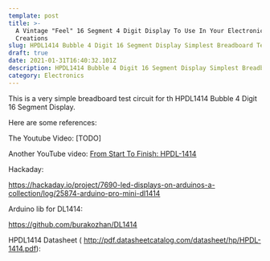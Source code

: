 ```yaml
---
template: post
title: >-
  A Vintage "Feel" 16 Segment 4 Digit Display To Use In Your Electronic
  Creations  
slug: HPDL1414 Bubble 4 Digit 16 Segment Display Simplest Breadboard Test Circuit
draft: true
date: 2021-01-31T16:40:32.101Z
description: HPDL1414 Bubble 4 Digit 16 Segment Display Simplest Breadboard Test Circuit
category: Electronics
---
```

This is a very simple breadboard test circuit for th HPDL1414 Bubble 4 Digit 16 Segment Display.

Here are some references:

The Youtube Video: \[TODO]

Another YouTube video: [From Start To Finish: HPDL-1414](https://www.youtube.com/watch?v=PlggHChsFKw)

Hackaday:

https://hackaday.io/project/7690-led-displays-on-arduinos-a-collection/log/25874-arduino-pro-mini-dl1414

Arduino lib for DL1414:

https://github.com/burakozhan/DL1414

HPDL1414 Datasheet ( http://pdf.datasheetcatalog.com/datasheet/hp/HPDL-1414.pdf):
